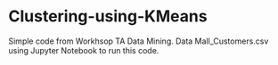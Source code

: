 # Clustering-using-KMeans
Simple code from Workhsop TA Data Mining. 
Data Mall_Customers.csv using Jupyter Notebook to run this code.
